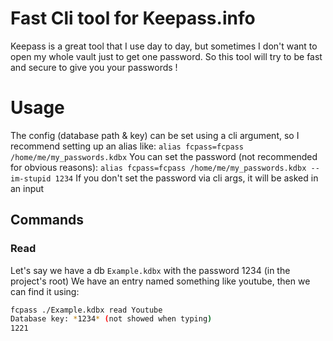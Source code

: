 # Fast Cli tool for Keepass.info

Keepass is a great tool that I use day to day, but sometimes I don't want to open my whole vault just to get one password.
So this tool will try to be fast and secure to give you your passwords !

# Usage
The config (database path & key) can be set using a cli argument, so I recommend setting up an alias like:
`alias fcpass=fcpass /home/me/my_passwords.kdbx`
You can set the password (not recommended for obvious reasons):
`alias fcpass=fcpass /home/me/my_passwords.kdbx --im-stupid 1234`
If you don't set the password via cli args, it will be asked in an input 
## Commands
### Read
Let's say we have a db `Example.kdbx` with the password 1234 (in the project's root)
We have an entry named something like youtube, then we can find it using:
```sh
fcpass ./Example.kdbx read Youtube
Database key: *1234* (not showed when typing)
1221
```
